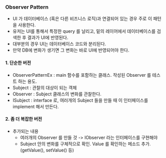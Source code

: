 ### Observer Pattern

* UI 가 데이터베이스 (혹은 다른 비즈니스 로직)과 연결되어 있는 경우 주로 이 패턴을 사용한다.
* 유저는 UI를 통해서 특정한 query 를 날리고, 밑의 레이어에서 데이터베이스를 검색한 후 결과가 UI에 반영된다.
* 대부분의 경우 UI는 데이터베이스 코드와 분리된다.
* 만약 DB에 변화가 생기면 그 변화는 바로 UI에 반영되어야 한다.


#### 1. 단순한 버전

* ObserverPatternEx : main 함수를 포함하는 클래스. 작성된 Observer 를 테스트 하는 용도.
* Subject : 관찰의 대상이 되는 객체
* Observer : Subject 클래스의 변화를 관찰한다.
* ISubject : interface 로, 여러개의 Subject 들을 만들 때 이 인터페이스를 implement 해서 만든다.

#### 2. 좀 더 복잡한 버전

* 추가되는 내용
    * 여러개의 Observer 를 만들 것 -> IObserver 라는 인터페이스를 구현해야
    * Subject 안의 변화를 구체적으로 확인. Value 를 확인하는 메소드 추가. (getValue(), setValue() 등)


